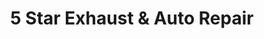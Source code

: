 ---
title: "5 Star Exhaust & Auto Repair"
url: /winchester/5-star-exhaust-and-auto-repair/
shop: car repair
---
